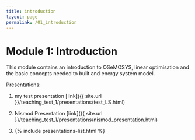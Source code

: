 ```yaml
---
title: introduction
layout: page
permalink: /01_introduction
---
```


# Module 1: Introduction

This module contains an introduction to OSeMOSYS, linear optimisation and the basic concepts needed to built and energy system model.

Presentations:
1. my test presentation [link]({{ site.url }}/teaching_test_1/presentations/test_LS.html)
1. Nismod Presentation [link]({{ site.url }}/teaching_test_1/presentations/nismod_presentation.html)

1.  {% include presentations-list.html %}

